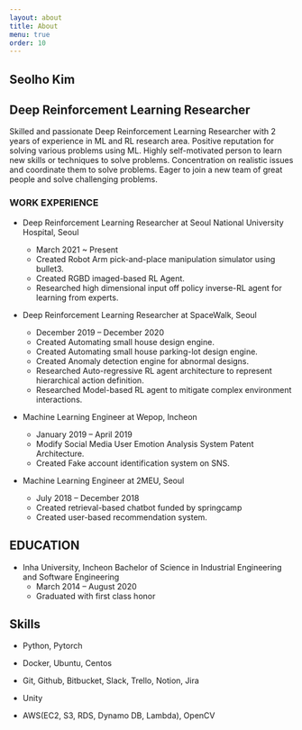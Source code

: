 ```yaml
---
layout: about
title: About
menu: true
order: 10
---
```

## Seolho Kim
## Deep Reinforcement Learning Researcher

Skilled and passionate Deep Reinforcement Learning Researcher with 2 years of experience in ML and RL research area.
Positive reputation for solving various problems using ML. Highly self-motivated person to learn new skills or techniques to solve problems. Concentration on realistic issues and coordinate them to solve problems. Eager to join a new team of great people and solve challenging problems.

### WORK EXPERIENCE

* Deep Reinforcement Learning Researcher at Seoul National University Hospital, Seoul
  * March 2021 ~ Present
  * Created Robot Arm pick-and-place manipulation simulator using bullet3.
  * Created RGBD imaged-based RL Agent.
  * Researched high dimensional input off policy inverse-RL agent for learning from experts.

  
* Deep Reinforcement Learning Researcher at SpaceWalk, Seoul
  * December 2019 – December 2020
  * Created Automating small house design engine.
  * Created Automating small house parking-lot design engine.
  * Created Anomaly detection engine for abnormal designs.
  * Researched Auto-regressive RL agent architecture to represent hierarchical action definition.
  * Researched Model-based RL agent to mitigate complex environment interactions.

* Machine Learning Engineer at Wepop, Incheon
  * January 2019 – April 2019
  * Modify Social Media User Emotion Analysis System Patent Architecture.
  * Created Fake account identification system on SNS.


  
* Machine Learning Engineer at 2MEU, Seoul
  * July 2018 – December 2018
  * Created retrieval-based chatbot funded by springcamp
  * Created user-based recommendation system.


## EDUCATION
* Inha University, Incheon Bachelor of Science in Industrial Engineering and Software Engineering
  * March 2014 – August 2020
   * Graduated with first class honor

## Skills
* Python, Pytorch

* Docker, Ubuntu, Centos

* Git, Github, Bitbucket, Slack, Trello, Notion, Jira

* Unity

* AWS(EC2, S3, RDS, Dynamo DB, Lambda), OpenCV



